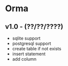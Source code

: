 # Orma

## v1.0 - (??/??/????)

 - sqlite support
 - postgresql support
 - create table if not exists
 - insert statement
 - add column